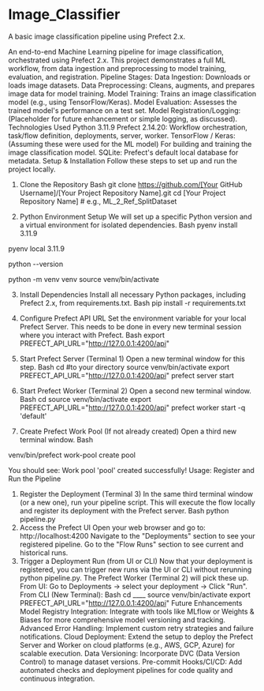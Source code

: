 # Image_Classifier
A basic image classification pipeline using Prefect 2.x. 

An end-to-end Machine Learning pipeline for image classification, orchestrated using Prefect 2.x. This project demonstrates a full ML workflow, from data ingestion and preprocessing to model training, evaluation, and registration. 
Pipeline Stages:
Data Ingestion: Downloads or loads image datasets.
Data Preprocessing: Cleans, augments, and prepares image data for model training.
Model Training: Trains an image classification model (e.g., using TensorFlow/Keras).
Model Evaluation: Assesses the trained model's performance on a test set.
Model Registration/Logging: (Placeholder for future enhancement or simple logging, as discussed).
Technologies Used
Python 3.11.9
Prefect 2.14.20: Workflow orchestration, task/flow definition, deployments, server, worker.
TensorFlow / Keras: (Assuming these were used for the ML model) For building and training the image classification model.
SQLite: Prefect's default local database for metadata.
Setup & Installation
Follow these steps to set up and run the project locally.
1. Clone the Repository
Bash
git clone https://github.com/[Your GitHub Username]/[Your Project Repository Name].git
cd [Your Project Repository Name] # e.g., ML_2_Ref_SplitDataset

2. Python Environment Setup
We will set up a specific Python version and a virtual environment for isolated dependencies.
Bash
pyenv install 3.11.9

pyenv local 3.11.9

python --version

python -m venv venv
source venv/bin/activate

3. Install Dependencies
Install all necessary Python packages, including Prefect 2.x, from requirements.txt.
Bash
pip install -r requirements.txt
4. Configure Prefect API URL
Set the environment variable for your local Prefect Server. This needs to be done in every new terminal session where you interact with Prefect.
Bash
export PREFECT_API_URL="http://127.0.0.1:4200/api"

5. Start Prefect Server (Terminal 1)
Open a new terminal window for this step.
Bash
cd #to your directory
source venv/bin/activate 
export PREFECT_API_URL="http://127.0.0.1:4200/api"
prefect server start

6. Start Prefect Worker (Terminal 2)
Open a second new terminal window.
Bash
cd 
source venv/bin/activate 
export PREFECT_API_URL="http://127.0.0.1:4200/api"
prefect worker start -q 'default'

7. Create Prefect Work Pool (If not already created)
Open a third new terminal window.
Bash

venv/bin/prefect work-pool create pool

You should see: Work pool 'pool' created successfully!
Usage: Register and Run the Pipeline
1. Register the Deployment (Terminal 3)
In the same third terminal window (or a new one), run your pipeline script. This will execute the flow locally and register its deployment with the Prefect server.
Bash
python pipeline.py 
2. Access the Prefect UI
Open your web browser and go to: http://localhost:4200
Navigate to the "Deployments" section to see your registered pipeline.
Go to the "Flow Runs" section to see current and historical runs.
3. Trigger a Deployment Run (from UI or CLI)
Now that your deployment is registered, you can trigger new runs via the UI or CLI without rerunning python pipeline.py. The Prefect Worker (Terminal 2) will pick these up.
From UI: Go to Deployments -> select your deployment -> Click "Run".
From CLI (New Terminal):
Bash
cd ____
source venv/bin/activate
export PREFECT_API_URL="http://127.0.0.1:4200/api"
Future Enhancements
Model Registry Integration: Integrate with tools like MLflow or Weights & Biases for more comprehensive model versioning and tracking.
Advanced Error Handling: Implement custom retry strategies and failure notifications.
Cloud Deployment: Extend the setup to deploy the Prefect Server and Worker on cloud platforms (e.g., AWS, GCP, Azure) for scalable execution.
Data Versioning: Incorporate DVC (Data Version Control) to manage dataset versions.
Pre-commit Hooks/CI/CD: Add automated checks and deployment pipelines for code quality and continuous integration.

